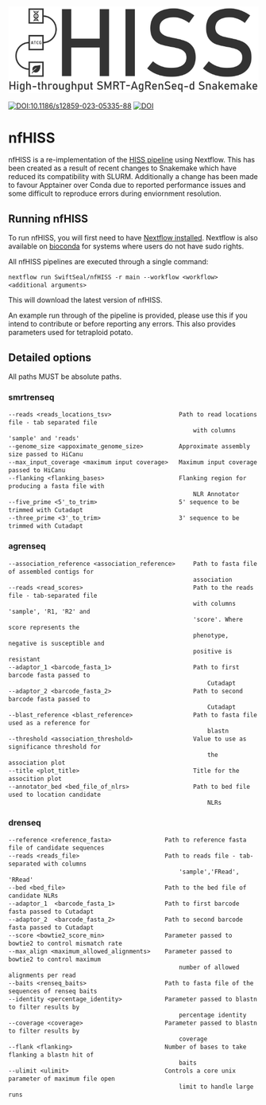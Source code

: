 <picture>
  <source media="(prefers-color-scheme: dark)" srcset="assets/HISSlogo_light.png">
  <img alt="Logo" src="assets/HISSlogo_dark.png">
</picture>

[![DOI:10.1186/s12859-023-05335-88](http://img.shields.io/badge/DOI-10.1186/s12859.023.05335.8-B31B1b.svg)](https://doi.org/10.1186/s12859-023-05335-8)
[![DOI](https://zenodo.org/badge/801906921.svg)](https://zenodo.org/doi/10.5281/zenodo.13789522)

# nfHISS

nfHISS is a re-implementation of the [HISS pipeline](https://github.com/SwiftSeal/HISS) using Nextflow.
This has been created as a result of recent changes to Snakemake which have reduced its compatibility with SLURM. Additionally a change has been made to favour Apptainer over Conda due to reported performance issues and some difficult to reproduce errors during enviornment resolution.

## Running nfHISS

To run nfHISS, you will first need to have [Nextflow installed](https://www.nextflow.io/docs/latest/install.html). Nextflow is also available on [bioconda](https://anaconda.org/bioconda/nextflow) for systems where users do not have sudo rights.

All nfHISS pipelines are executed through a single command:

```
nextflow run SwiftSeal/nfHISS -r main --workflow <workflow> <additional arguments>
```

This will download the latest version of nfHISS.

An example run through of the pipeline is provided, please use this if you intend to contribute or before reporting any errors. This also provides parameters used for tetraploid potato.

## Detailed options

All paths MUST be absolute paths.

### smrtrenseq

```
--reads <reads_locations_tsv>                   Path to read locations file - tab separated file
                                                    with columns 'sample' and 'reads'
--genome_size <appoximate_genome_size>          Approximate assembly size passed to HiCanu
--max_input_coverage <maximum input coverage>   Maximum input coverage passed to HiCanu
--flanking <flanking_bases>                     Flanking region for producing a fasta file with
                                                    NLR Annotator
--five_prime <5'_to_trim>                       5' sequence to be trimmed with Cutadapt
--three_prime <3'_to_trim>                      3' sequence to be trimmed with Cutadapt
```

### agrenseq

```
--association_reference <association_reference>     Path to fasta file of assembled contigs for
                                                    association
--reads <read_scores>                               Path to the reads file - tab-separated file
                                                    with columns 'sample', 'R1, 'R2' and
                                                    'score'. Where score represents the
                                                    phenotype, negative is susceptible and
                                                    positive is resistant
--adaptor_1 <barcode_fasta_1>                       Path to first barcode fasta passed to
                                                        Cutadapt
--adaptor_2 <barcode_fasta_2>                       Path to second barcode fasta passed to
                                                        Cutadapt
--blast_reference <blast_reference>                 Path to fasta file used as a reference for
                                                        blastn
--threshold <association_threshold>                 Value to use as significance threshold for
                                                        the association plot
--title <plot_title>                                Title for the assocition plot
--annotator_bed <bed_file_of_nlrs>                  Path to bed file used to location candidate
                                                        NLRs
```

### drenseq

```
--reference <reference_fasta>               Path to reference fasta file of candidate sequences
--reads <reads_file>                        Path to reads file - tab-separated with columns
                                                'sample','FRead', 'RRead'
--bed <bed_file>                            Path to the bed file of candidate NLRs
--adaptor_1  <barcode_fasta_1>              Path to first barcode fasta passed to Cutadapt
--adaptor_2  <barcode_fasta_2>              Path to second barcode fasta passed to Cutadapt
--score <bowtie2_score_min>                 Parameter passed to bowtie2 to control mismatch rate
--max_align <maximum_allowed_alignments>    Parameter passed to bowtie2 to control maximum
                                                number of allowed alignments per read
--baits <renseq_baits>                      Path to fasta file of the sequences of renseq baits
--identity <percentage_identity>            Parameter passed to blastn to filter results by
                                                percentage identity
--coverage <coverage>                       Parameter passed to blastn to filter results by
                                                coverage
--flank <flanking>                          Number of bases to take flanking a blastn hit of
                                                baits
--ulimit <ulimit>                           Controls a core unix parameter of maximum file open
                                                limit to handle large runs
```
